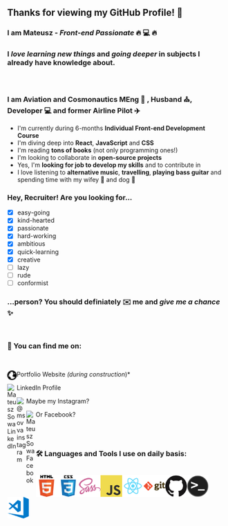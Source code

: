 ## Thanks for viewing my GitHub Profile! :wave:
### I am Mateusz - *Front-end Passionate* :fire: :computer: :fire:
### I *love learning new things* and *going deeper* in subjects I already have knowledge about.

<br/> 

### I am Aviation and Cosmonautics MEng :rocket: , Husband :church:, Developer :computer: and former Airline Pilot :airplane:
- I'm currently during 6-months **Individual Front-end Development Course**
- I'm diving deep into **React**, **JavaScript** and **CSS**
- I'm reading **tons of books** (not only programming ones!)
- I'm looking to collaborate in **open-source projects**
- Yes, I'm **looking for job to develop my skills** and to contribute in
- I love listening to **alternative music**, **travelling**, **playing bass guitar** and spending time with my wifey :woman: and dog :dog:


### Hey, Recruiter! Are you looking for...
- [x] easy-going
- [x] kind-hearted
- [x] passionate
- [x] hard-working
- [x] ambitious
- [x] quick-learning
- [x] creative
- [ ] lazy
- [ ] rude
- [ ] conformist
### ...person? You should definiately :envelope: me and *give me a chance* ✨

<br/>

### :blue_heart:  You can find me on:
<br/>

 Portfolio Website *(during construction*)* [<img align="left" alt="Portfolio" width="22px" src="https://raw.githubusercontent.com/iconic/open-iconic/master/svg/globe.svg" />][website]

 LinkedIn Profile [<img align="left" alt="Mateusz Sowa LinkedIn" width="22px" src="https://cdn.jsdelivr.net/npm/simple-icons@v3/icons/linkedin.svg" />][linkedin]
 
 Maybe my Instagram? [<img align="left" alt="@msovva instagram" width="22px" src="https://cdn.jsdelivr.net/npm/simple-icons@v3/icons/instagram.svg" />][instagram]

 Or Facebook? [<img align="left" alt="Mateusz Sowa Facebook" width="22px" src="https://www.flaticon.com/svg/static/icons/svg/61/61045.svg" />][facebook]


<br/>
<br/>

### 🛠️ Languages and Tools I use on daily basis: 
<br/>

<img align="left" alt="HTML5" width="50px" src="https://raw.githubusercontent.com/github/explore/80688e429a7d4ef2fca1e82350fe8e3517d3494d/topics/html/html.png" />

<img align="left" alt="CSS3" width="50px" src="https://raw.githubusercontent.com/github/explore/80688e429a7d4ef2fca1e82350fe8e3517d3494d/topics/css/css.png" />

<img align="left" alt="Sass" width="50px" src="https://raw.githubusercontent.com/github/explore/80688e429a7d4ef2fca1e82350fe8e3517d3494d/topics/sass/sass.png" />

<img align="left" alt="JavaScript" width="50px" src="https://raw.githubusercontent.com/github/explore/80688e429a7d4ef2fca1e82350fe8e3517d3494d/topics/javascript/javascript.png" />

<img align="left" alt="React" width="50px" src="https://raw.githubusercontent.com/github/explore/80688e429a7d4ef2fca1e82350fe8e3517d3494d/topics/react/react.png" />

<img align="left" alt="Git" width="50px" src="https://raw.githubusercontent.com/github/explore/80688e429a7d4ef2fca1e82350fe8e3517d3494d/topics/git/git.png" />

<img align="left" alt="GitHub" width="50px" src="https://raw.githubusercontent.com/github/explore/78df643247d429f6cc873026c0622819ad797942/topics/github/github.png" />

<img align="left" alt="Terminal" width="50px" src="https://raw.githubusercontent.com/github/explore/80688e429a7d4ef2fca1e82350fe8e3517d3494d/topics/terminal/terminal.png" />

<img align="left" alt="Visual Studio Code" width="50px" src="https://raw.githubusercontent.com/github/explore/80688e429a7d4ef2fca1e82350fe8e3517d3494d/topics/visual-studio-code/visual-studio-code.png" />


[website]: google.com
[linkedin]: https://www.linkedin.com/in/mateusz-sowa-720a721a8/
[instagram]: https://www.instagram.com/msovva/?hl=pl
[facebook]: https://www.facebook.com/xMatisx2